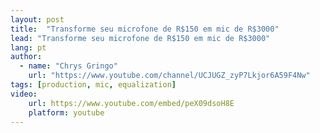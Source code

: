 ```yaml
---
layout: post
title:  "Transforme seu microfone de R$150 em mic de R$3000"
lead: "Transforme seu microfone de R$150 em mic de R$3000"
lang: pt
author:
  - name: "Chrys Gringo"
    url: "https://www.youtube.com/channel/UCJUGZ_zyP7Lkjor6A59F4Nw"
tags: [production, mic, equalization]
video:
    url: https://www.youtube.com/embed/peX09dsoH8E
    platform: youtube
---
```

